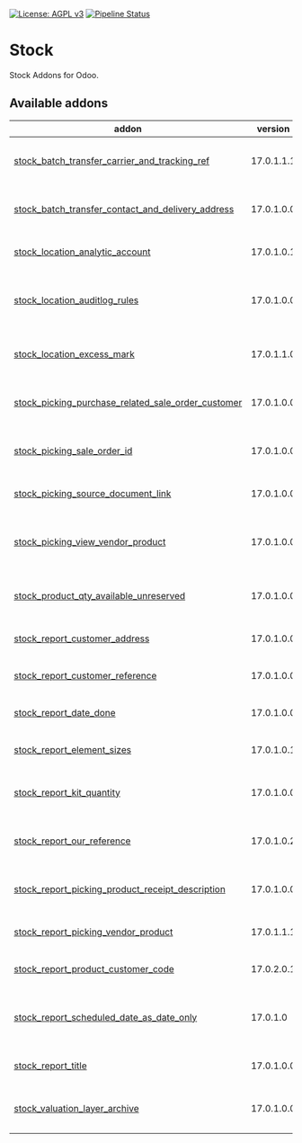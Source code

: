 [![License: AGPL v3](https://img.shields.io/badge/License-AGPL%20v3-blue.svg)](https://www.gnu.org/licenses/agpl-3.0)
[![Pipeline Status](https://gitlab.com/tawasta/odoo/stock/badges/17.0-dev/pipeline.svg)](https://gitlab.com/tawasta/odoo/stock/-/pipelines/)

Stock
=====
Stock Addons for Odoo.

[//]: # (addons)

Available addons
----------------
addon | version | maintainers | summary
--- | --- | --- | ---
[stock_batch_transfer_carrier_and_tracking_ref](stock_batch_transfer_carrier_and_tracking_ref/) | 17.0.1.1.1 |  | Adds Carrier and Tracking reference to batch transfer
[stock_batch_transfer_contact_and_delivery_address](stock_batch_transfer_contact_and_delivery_address/) | 17.0.1.0.0 |  | Adds a default delivery address and contact to batch transfer
[stock_location_analytic_account](stock_location_analytic_account/) | 17.0.1.0.1 |  | Integrate stock location with analytic account
[stock_location_auditlog_rules](stock_location_auditlog_rules/) | 17.0.1.0.0 |  | Adds audit log rules for stock.warehouse and stock.location
[stock_location_excess_mark](stock_location_excess_mark/) | 17.0.1.1.0 |  | Select a stock location and mark it as of excess type
[stock_picking_purchase_related_sale_order_customer](stock_picking_purchase_related_sale_order_customer/) | 17.0.1.0.0 |  | Get Sale Order Partner to Stock Picking from Purchase Order
[stock_picking_sale_order_id](stock_picking_sale_order_id/) | 17.0.1.0.0 |  | Get Sale Order to Stock Picking from Purchase Order
[stock_picking_source_document_link](stock_picking_source_document_link/) | 17.0.1.0.0 |  | Add link to source document
[stock_picking_view_vendor_product](stock_picking_view_vendor_product/) | 17.0.1.0.0 |  | Vendor Product Name and Code are added to Picking form view
[stock_product_qty_available_unreserved](stock_product_qty_available_unreserved/) | 17.0.1.0.0 |  | Add unreserved available (on hand - reserved)
[stock_report_customer_address](stock_report_customer_address/) | 17.0.1.0.0 |  | Stock Report Customer Address
[stock_report_customer_reference](stock_report_customer_reference/) | 17.0.1.0.0 |  | Stock Report Customer Reference
[stock_report_date_done](stock_report_date_done/) | 17.0.1.0.0 |  | Stock Picking Report Date of Transfer
[stock_report_element_sizes](stock_report_element_sizes/) | 17.0.1.0.1 |  | Stock Report element size changes
[stock_report_kit_quantity](stock_report_kit_quantity/) | 17.0.1.0.0 |  | Show ordered and delivered quantity of kits in Delivery slip
[stock_report_our_reference](stock_report_our_reference/) | 17.0.1.0.2 |  | Stock Picking and Delivery Slip Report Our Reference
[stock_report_picking_product_receipt_description](stock_report_picking_product_receipt_description/) | 17.0.1.0.0 |  | Show 'Description for receipts' text on Picking list
[stock_report_picking_vendor_product](stock_report_picking_vendor_product/) | 17.0.1.1.1 |  | Vendor Product name and code for Picking list
[stock_report_product_customer_code](stock_report_product_customer_code/) | 17.0.2.0.1 |  | Place Product Customer code to picking print
[stock_report_scheduled_date_as_date_only](stock_report_scheduled_date_as_date_only/) | 17.0.1.0 |  | Stock Picking and Delivery Slip Report Scheduled Date as Date only
[stock_report_title](stock_report_title/) | 17.0.1.0.0 |  | Stock Picking and Delivery Slip Report Title
[stock_valuation_layer_archive](stock_valuation_layer_archive/) | 17.0.1.0.0 |  | Allows archiving inventory valuation records

[//]: # (end addons)
